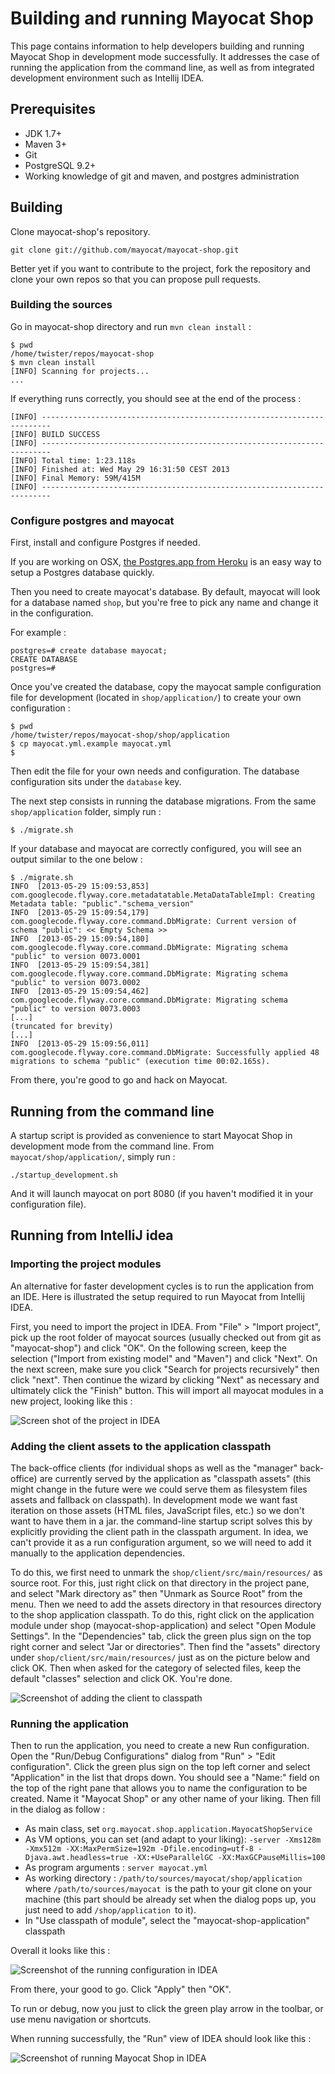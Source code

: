 <!--
  layout: documentation-simple
  title: Building guide
  -->

Building and running Mayocat Shop
=================================

This page contains information to help developers building and running Mayocat Shop in development mode successfully. It addresses the case of running the application from the command line, as well as from integrated development environment such as Intellij IDEA.

Prerequisites
-------------

* JDK 1.7+
* Maven 3+
* Git
* PostgreSQL 9.2+
* Working knowledge of git and maven, and postgres administration

Building
--------

Clone mayocat-shop's repository.

    git clone git://github.com/mayocat/mayocat-shop.git

Better yet if you want to contribute to the project, fork the repository and clone your own repos so that you can propose pull requests.

### Building the sources

Go in mayocat-shop directory and run ```mvn clean install``` :

    $ pwd
    /home/twister/repos/mayocat-shop
    $ mvn clean install
    [INFO] Scanning for projects...
    ...

If everything runs correctly, you should see at the end of the process :

    [INFO] ------------------------------------------------------------------------
    [INFO] BUILD SUCCESS
    [INFO] ------------------------------------------------------------------------
    [INFO] Total time: 1:23.118s
    [INFO] Finished at: Wed May 29 16:31:50 CEST 2013
    [INFO] Final Memory: 59M/415M
    [INFO] ------------------------------------------------------------------------

### Configure postgres and mayocat

First, install and configure Postgres if needed.

If you are working on OSX, [the Postgres.app from Heroku](http://postgresapp.com/) is an easy way to setup a Postgres database quickly.

Then you need to create mayocat's database. By default, mayocat will look for a database named ```shop```, but you're free to pick any name and change it in the configuration.

For example :

    postgres=# create database mayocat;
    CREATE DATABASE
    postgres=#

Once you've created the database, copy the mayocat sample configuration file for development (located in ```shop/application/```) to create your own configuration :

    $ pwd
    /home/twister/repos/mayocat-shop/shop/application
    $ cp mayocat.yml.example mayocat.yml
    $

Then edit the file for your own needs and configuration. The database configuration sits under the ```database``` key.

The next step consists in running the database migrations. From the same ```shop/application``` folder, simply run :

    $ ./migrate.sh

If your database and mayocat are correctly configured, you will see an output similar to the one below :

    $ ./migrate.sh
    INFO  [2013-05-29 15:09:53,853] com.googlecode.flyway.core.metadatatable.MetaDataTableImpl: Creating Metadata table: "public"."schema_version"
    INFO  [2013-05-29 15:09:54,179] com.googlecode.flyway.core.command.DbMigrate: Current version of schema "public": << Empty Schema >>
    INFO  [2013-05-29 15:09:54,180] com.googlecode.flyway.core.command.DbMigrate: Migrating schema "public" to version 0073.0001
    INFO  [2013-05-29 15:09:54,381] com.googlecode.flyway.core.command.DbMigrate: Migrating schema "public" to version 0073.0002
    INFO  [2013-05-29 15:09:54,462] com.googlecode.flyway.core.command.DbMigrate: Migrating schema "public" to version 0073.0003
    [...]
    (truncated for brevity)
    [...]
    INFO  [2013-05-29 15:09:56,011] com.googlecode.flyway.core.command.DbMigrate: Successfully applied 48 migrations to schema "public" (execution time 00:02.165s).

From there, you're good to go and hack on Mayocat.

Running from the command line
-----------------------------

A startup script is provided as convenience to start Mayocat Shop in development mode from the command line. From ```mayocat/shop/application/```, simply run :

    ./startup_development.sh

And it will launch mayocat on port 8080 (if you haven't modified it in your configuration file).

Running from IntelliJ idea
--------------------------

### Importing the project modules

An alternative for faster development cycles is to run the application from an IDE. Here is illustrated the setup required to run Mayocat from Intellij IDEA.

First, you need to import the project in IDEA. From "File" > "Import project", pick up the root folder of mayocat sources (usually checked out from git as "mayocat-shop") and click "OK". On the following screen, keep the selection ("Import from existing model" and "Maven") and click "Next". On the next screen, make sure you click "Search for projects recursively" then click "next". Then continue the wizard by clicking "Next" as necessary and ultimately click the "Finish" button. This will import all mayocat modules in a new project, looking like this :

![Screen shot of the project in IDEA](/images/IDEA-project.png "Project in IDEA")

### Adding the client assets to the application classpath

The back-office clients (for individual shops as well as the "manager" back-office) are currently served by the application as "classpath assets" (this might change in the future were we could serve them as filesystem files assets and fallback on classpath). In development mode we want fast iteration on those assets (HTML files, JavaScript files, etc.) so we don't want to have them in a jar. the command-line startup script solves this by explicitly providing the client path in the classpath argument. In idea, we can't provide it as a run configuration argument, so we will need to add it manually to the application dependencies.

To do this, we first need to unmark the ```shop/client/src/main/resources/``` as source root. For this, just right click on that directory in the project pane, and select "Mark directory as" then "Unmark as Source Root" from the menu. Then we need to add the assets directory in that resources directory to the shop application classpath. To do this, right click on the application module under shop (mayocat-shop-application) and select "Open Module Settings". In the "Dependencies" tab, click the green plus sign on the top right corner and select "Jar or directories". Then find the "assets" directory under  ```shop/client/src/main/resources/``` just as on the picture below and click OK. Then when asked for the category of selected files, keep the default "classes" selection and click OK. You're done.

![Screenshot of adding the client to classpath](/images/IDEA-add-client-to-classpath.png "Adding the client to the classpath in IDEA")

### Running the application

Then to run the application, you need to create a new Run configuration. Open the "Run/Debug Configurations" dialog from "Run" > "Edit configuration". Click the green plus sign on the top left corner and select "Application" in the list that drops down. You should see a "Name:" field on the top of the right pane that allows you to name the configuration to be created. Name it "Mayocat Shop" or any other name of your liking. Then fill in the dialog as follow :

* As main class, set ```org.mayocat.shop.application.MayocatShopService```
* As VM options, you can set (and adapt to your liking): ```-server -Xms128m -Xmx512m -XX:MaxPermSize=192m -Dfile.encoding=utf-8 -Djava.awt.headless=true -XX:+UseParallelGC -XX:MaxGCPauseMillis=100```
* As program arguments : ```server mayocat.yml```
* As working directory : ```/path/to/sources/mayocat/shop/application ```where ```/path/to/sources/mayocat ```is the path to your git clone on your machine (this part should be already set when the dialog pops up, you just need to add ```/shop/application ```to it).
* In "Use classpath of module", select the "mayocat-shop-application" classpath

Overall it looks like this :

![Screenshot of the running configuration in IDEA](/images/IDEA-run-configuration.png "Run configuration in IDEA")


From there, your good to go. Click "Apply" then "OK".

To run or debug, now you just to click the green play arrow in the toolbar, or use menu navigation or shortcuts.

When running successfully, the "Run" view of IDEA should look like this :

![Screenshot of running Mayocat Shop in IDEA](/images/IDEA-mayocat-running.png "Running Mayocat Shop in IDEA")
